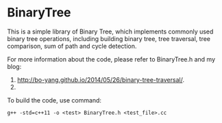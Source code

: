 BinaryTree
==========

This is a simple library of Binary Tree, which implements commonly used binary tree operations, including building binary tree, tree traversal, tree comparison, sum of path and cycle detection.

For more information about the code, please refer to BinaryTree.h and my blog: 

1. http://bo-yang.github.io/2014/05/26/binary-tree-traversal/.
2. 

To build the code, use command:

	g++ -std=c++11 -o <test> BinaryTree.h <test_file>.cc
